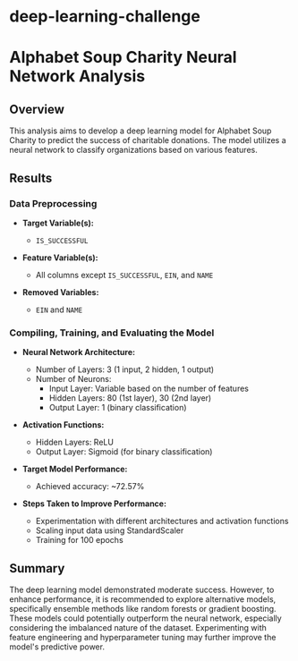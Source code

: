 # deep-learning-challenge
# Alphabet Soup Charity Neural Network Analysis

## Overview

This analysis aims to develop a deep learning model for Alphabet Soup Charity to predict the success of charitable donations. The model utilizes a neural network to classify organizations based on various features.

## Results

### Data Preprocessing

- **Target Variable(s):**
  - `IS_SUCCESSFUL`

- **Feature Variable(s):**
  - All columns except `IS_SUCCESSFUL`, `EIN`, and `NAME`

- **Removed Variables:**
  - `EIN` and `NAME`

### Compiling, Training, and Evaluating the Model

- **Neural Network Architecture:**
  - Number of Layers: 3 (1 input, 2 hidden, 1 output)
  - Number of Neurons:
    - Input Layer: Variable based on the number of features
    - Hidden Layers: 80 (1st layer), 30 (2nd layer)
    - Output Layer: 1 (binary classification)

- **Activation Functions:**
  - Hidden Layers: ReLU
  - Output Layer: Sigmoid (for binary classification)

- **Target Model Performance:**
  - Achieved accuracy: ~72.57%

- **Steps Taken to Improve Performance:**
  - Experimentation with different architectures and activation functions
  - Scaling input data using StandardScaler
  - Training for 100 epochs

## Summary

The deep learning model demonstrated moderate success. However, to enhance performance, it is recommended to explore alternative models, specifically ensemble methods like random forests or gradient boosting. These models could potentially outperform the neural network, especially considering the imbalanced nature of the dataset. Experimenting with feature engineering and hyperparameter tuning may further improve the model's predictive power.
